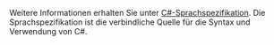 Weitere Informationen erhalten Sie unter [C#-Sprachspezifikation](../../../../csharp/language-reference/language-specification.md). Die Sprachspezifikation ist die verbindliche Quelle für die Syntax und Verwendung von C#.